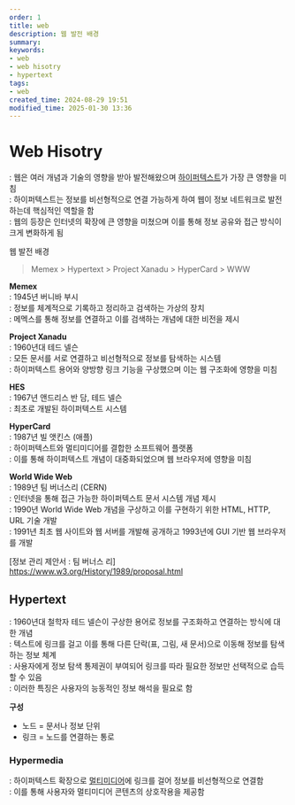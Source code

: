 ```yaml
---
order: 1
title: web
description: 웹 발전 배경
summary:
keywords:
- web
- web hisotry
- hypertext
tags:
- web
created_time: 2024-08-29 19:51
modified_time: 2025-01-30 13:36
---
```


# Web Hisotry
: 웹은 여러 개념과 기술의 영향을 받아 발전해왔으며 [하이퍼텍스트](#hypertext)가 가장 큰 영향을 미침  
: 하이퍼텍스트는 정보를 비선형적으로 연결 가능하게 하여 웹이 정보 네트워크로 발전하는데 핵심적인 역할을 함  
: 웹의 등장은 인터넷의 확장에 큰 영향을 미쳤으며 이를 통해 정보 공유와 접근 방식이 크게 변화하게 됨  

웹 발전 배경
> Memex > Hypertext > Project Xanadu > HyperCard > WWW


**Memex**  
: 1945년 버니바 부시  
: 정보를 체계적으로 기록하고 정리하고 검색하는 가상의 장치  
: 메멕스를 통해 정보를 연결하고 이를 검색하는 개념에 대한 비전을 제시  

**Project Xanadu**  
: 1960년대 테드 넬슨  
: 모든 문서를 서로 연결하고 비선형적으로 정보를 탐색하는 시스템  
: 하이퍼텍스트 용어와 양방향 링크 기능을 구상했으며 이는 웹 구조화에 영향을 미침  

**HES**  
: 1967년 앤드리스 반 담, 테드 넬슨    
: 최초로 개발된 하이퍼텍스트 시스템  

**HyperCard**  
: 1987년 빌 앳킨스 (애플)  
: 하이퍼텍스트와 멀티미디어를 결합한 소프트웨어 플랫폼  
: 이를 통해 하이퍼텍스트 개념이 대중화되었으며 웹 브라우저에 영향을 미침  

**World Wide Web**  
: 1989년 팀 버너스리 (CERN)  
: 인터넷을 통해 접근 가능한 하이퍼텍스트 문서 시스템 개념 제시   
: 1990년 World Wide Web 개념을 구상하고 이를 구현하기 위한 HTML, HTTP, URL 기술 개발  
: 1991년 최초 웹 사이트와 웹 서버를 개발해 공개하고 1993년에 GUI 기반 웹 브라우저를 개발  

[정보 관리 제안서 : 팀 버너스 리]  
https://www.w3.org/History/1989/proposal.html



## Hypertext
: 1960년대 철학자 테드 넬슨이 구상한 용어로 정보를 구조화하고 연결하는 방식에 대한 개념  
: 텍스트에 링크를 걸고 이를 통해 다른 단락(표, 그림, 새 문서)으로 이동해 정보를 탐색하는 정보 체계  
: 사용자에게 정보 탐색 통제권이 부여되어 링크를 따라 필요한 정보만 선택적으로 습득할 수 있음  
: 이러한 특징은 사용자의 능동적인 정보 해석을 필요로 함  

**구성**
- 노드 = 문서나 정보 단위
- 링크 = 노드를 연결하는 통로  



### Hypermedia
: 하이퍼텍스트 확장으로 [멀티미디어](../information/multimedia/index.md)에 링크를 걸어 정보를 비선형적으로 연결함  
: 이를 통해 사용자와 멀티미디어 콘텐츠의 상호작용을 제공함  
